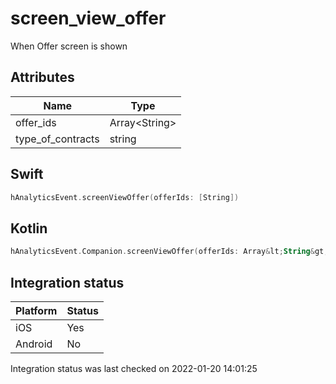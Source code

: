 # screen_view_offer
When Offer screen is shown

## Attributes

| Name      | Type |
| ----------- | ----------- |
| offer_ids      | Array&lt;String&gt;       |
| type_of_contracts      | string       |

## Swift

```swift
hAnalyticsEvent.screenViewOffer(offerIds: [String])
```

## Kotlin

```kotlin
hAnalyticsEvent.Companion.screenViewOffer(offerIds: Array&lt;String&gt;)
```

## Integration status

| Platform      | Status |
| ----------- | ----------- |
| iOS      |    Yes    |
| Android      | No       |

Integration status was last checked on 2022-01-20 14:01:25